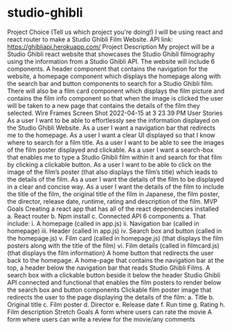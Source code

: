 # studio-ghibli
Project Choice (Tell us which project you're doing!) I will be using react and react router to make a Studio Ghibli Film Website. API link: https://ghibliapi.herokuapp.com/  Project Description My project will be a Studio Ghibli react website that showcases the Studio Ghibli filmography using the information from a Studio Ghibli API. The website will include 6 components. A header component that contains the navigation for the website, a homepage component which displays the homepage along with the search bar and button components to search for a Studio Ghibli film. There will also be a film card component which displays the film picture and contains the film info component so that when the image is clicked the user will be taken to a new page that contains the details of the film they selected.  Wire Frames Screen Shot 2022-04-15 at 3 23 39 PM  User Stories As a user I want to be able to effortlessly see the information displayed on the Studio Ghibli Website. As a user I want a navigation bar that redirects me to the homepage. As a user I want a clear UI displayed so that I know where to search for a film title. As a user I want to be able to see the images of the film poster displayed and clickable. As a user I want a search-box that enables me to type a Studio Ghibli film within it and search for that film by clicking a clickable button. As a user I want to be able to click on the image of the film’s poster (that also displays the film’s title) which leads to the details of the film. As a user I want the details of the film to be displayed in a clear and concise way. As a user I want the details of the film to include the title of the film, the original title of the film in Japanese, the film poster, the director, release date, runtime, rating and description of the film.  MVP Goals  Creating a react app that has all of the react dependencies installed a. React router b. Npm install c. Connected API 6 components a. That include: i. A homepage (called in app.js) ii. Navigation bar (called in homepage) iii. Header (called in app.js) iv. Search box and button (called in the homepage.js) v. Film card (called in homepage.js) (that displays the film posters along with the title of the film) vi. Film details (called in filmcard.js) (that displays the film information) A home button that redirects the user back to the homepage. A home-page that contains the navigation bar at the top, a header below the navigation bar that reads Studio Ghibli Films. A search box with a clickable button beside it below the header Studio Ghibli API connected and functional that enables the film posters to render below the search box and button components Clickable film poster image that redirects the user to the page displaying the details of the film: a. Title b. Original title c. Film poster d. Director e. Release date f. Run time g. Rating h. Film description Stretch Goals  A form where users can rate the movie A form where users can write a review for the movie/any comments
